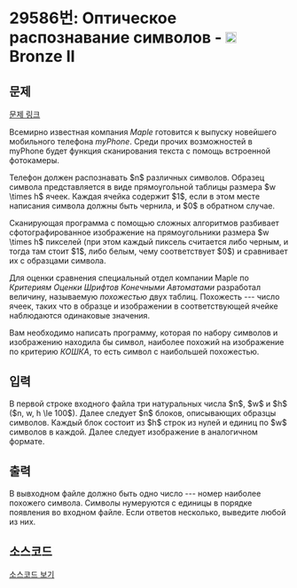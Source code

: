 # 29586번: Оптическое распознавание символов - <img src="https://static.solved.ac/tier_small/4.svg" style="height:20px" /> Bronze II

<!-- performance -->

<!-- 문제 제출 후 깃허브에 푸시를 했을 때 제출한 코드의 성능이 입력될 공간입니다.-->

<!-- end -->

## 문제

[문제 링크](https://boj.kr/29586)


<p>Всемирно известная компания <em>Maple</em> готовится к выпуску новейшего мобильного телефона <em>myPhone</em>. Среди прочих возможностей в myPhone будет функция сканирования текста с помощь встроенной фотокамеры.</p>

<p>Телефон должен распознавать $n$ различных символов. Образец символа представляется в виде прямоугольной таблицы размера $w \times h$ ячеек. Каждая ячейка содержит $1$, если в этом месте написания символа должны быть чернила, и $0$ в обратном случае.</p>

<p>Сканирующая программа с помощью сложных алгоритмов разбивает сфотографированное изображение на прямоугольники размера $w \times h$ пикселей (при этом каждый пиксель считается либо черным, и тогда там стоит $1$, либо белым, чему соответствует $0$) и сравнивает их с образцами символа.</p>

<p>Для оценки сравнения специальный отдел компании Maple по <em>Критериям Оценки Шрифтов Конечными Автоматами</em> разработал величину, называемую <em>похожестью</em> двух таблиц. Похожесть --- число ячеек, таких что в образце и изображении в соответствующей ячейке наблюдаются одинаковые значения.</p>

<p>Вам необходимо написать программу, которая по набору символов и изображению находила бы символ, наиболее похожий на изображение по критерию <em>КОШКА</em>, то есть символ с наибольшей похожестью.</p>



## 입력


<p>В первой строке входного файла три натуральных числа $n$, $w$ и $h$ ($n, w, h \le 100$). Далее следует $n$ блоков, описывающих образцы символов. Каждый блок состоит из $h$ строк из нулей и единиц по $w$ символов в каждой. Далее следует изображение в аналогичном формате.</p>



## 출력


<p>В вывходном файле должно быть одно число --- номер наиболее похожего символа. Символы нумеруются с единицы в порядке появления во входном файле. Если ответов несколько, выведите любой из них.</p>



## 소스코드

[소스코드 보기](Оптическое%20распознавание%20символов.py)